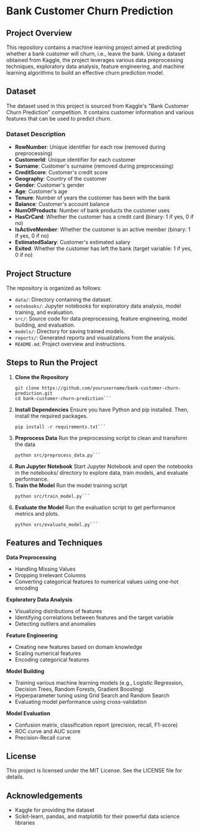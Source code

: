 # Bank Customer Churn Prediction

## Project Overview
This repository contains a machine learning project aimed at predicting whether a bank customer will churn, i.e., leave the bank. Using a dataset obtained from Kaggle, the project leverages various data preprocessing techniques, exploratory data analysis, feature engineering, and machine learning algorithms to build an effective churn prediction model.

## Dataset
The dataset used in this project is sourced from Kaggle's "Bank Customer Churn Prediction" competition. It contains customer information and various features that can be used to predict churn.

### Dataset Description
- **RowNumber**: Unique identifier for each row (removed during preprocessing)
- **CustomerId**: Unique identifier for each customer
- **Surname**: Customer's surname (removed during preprocessing)
- **CreditScore**: Customer's credit score
- **Geography**: Country of the customer
- **Gender**: Customer's gender
- **Age**: Customer's age
- **Tenure**: Number of years the customer has been with the bank
- **Balance**: Customer's account balance
- **NumOfProducts**: Number of bank products the customer uses
- **HasCrCard**: Whether the customer has a credit card (binary: 1 if yes, 0 if no)
- **IsActiveMember**: Whether the customer is an active member (binary: 1 if yes, 0 if no)
- **EstimatedSalary**: Customer's estimated salary
- **Exited**: Whether the customer has left the bank (target variable: 1 if yes, 0 if no)

## Project Structure
The repository is organized as follows:

- `data/`: Directory containing the dataset.
- `notebooks/`: Jupyter notebooks for exploratory data analysis, model training, and evaluation.
- `src/`: Source code for data preprocessing, feature engineering, model building, and evaluation.
- `models/`: Directory for saving trained models.
- `reports/`: Generated reports and visualizations from the analysis.
- `README.md`: Project overview and instructions.

## Steps to Run the Project
1. **Clone the Repository**
   ```
   git clone https://github.com/yourusername/bank-customer-churn-prediction.git
   cd bank-customer-churn-prediction```
2. **Install Dependencies**
   Ensure you have Python and pip installed. Then, install the required packages.
   ```
   pip install -r requirements.txt```
3. **Preprocess Data**
   Run the preprocessing script to clean and transform the data
   ```
   python src/preprocess_data.py```
4. **Run Jupyter Notebook**
   Start Jupyter Notebook and open the notebooks in the notebooks/ directory to explore data, train models, and evaluate performance.
5. **Train the Model**
   Run the model training script
   ```
   python src/train_model.py```
6. **Evaluate the Model**
   Run the evaluation script to get performance metrics and plots.
   ```
   python src/evaluate_model.py```
   
## Features and Techniques
**Data Preprocessing**
<ul>
    <li>Handling Missing Values</li>
    <li>Dropping Irrelevant Columns</li>
    <li>Converting categorical features to numerical values using one-hot encoding</li>
</ul>

**Exploratory Data Analysis**
<ul>
    <li>Visualizing distributions of features</li>
    <li>Identifying correlations between features and the target variable</li>
    <li>Detecting outliers and anomalies</li>
</ul>

**Feature Engineering**
<ul>
    <li>Creating new features based on domain knowledge</li>
    <li>Scaling numerical features</li>
    <li>Encoding categorical features</li>
</ul>

**Model Building**
<ul>
    <li>Training various machine learning models (e.g., Logistic Regression, Decision Trees, Random Forests, Gradient Boosting)</li>
    <li>Hyperparameter tuning using Grid Search and Random Search</li>
    <li>Evaluating model performance using cross-validation</li>
</ul>

**Model Evaluation**
<ul>
    <li>Confusion matrix, classification report (precision, recall, F1-score)</li>
    <li>ROC curve and AUC score</li>
    <li>Precision-Recall curve</li>
</ul>

## License
This project is licensed under the MIT License. See the LICENSE file for details.

## Acknowledgements
<ul>
    <li>Kaggle for providing the dataset</li>
    <li>Scikit-learn, pandas, and matplotlib for their powerful data science libraries</li>
</ul>